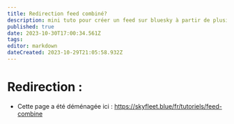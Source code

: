 ```yaml
---
title: Redirection feed combiné?
description: mini tuto pour créer un feed sur bluesky à partir de plusieurs sources
published: true
date: 2023-10-30T17:00:34.561Z
tags: 
editor: markdown
dateCreated: 2023-10-29T21:05:58.932Z
---
```


# Redirection : 

- Cette page a été déménagée ici : https://skyfleet.blue/fr/tutoriels/feed-combine